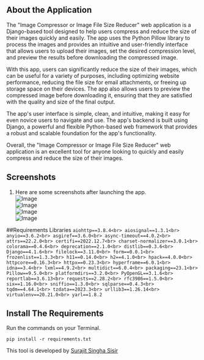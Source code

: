 ## About the Application
The "Image Compressor or Image File Size Reducer" web application is a Django-based tool designed to help users compress and reduce the size of their images quickly and easily. The app uses the Python Pillow library to process the images and provides an intuitive and user-friendly interface that allows users to upload their images, set the desired compression level, and preview the results before downloading the compressed image.

With this app, users can significantly reduce the size of their images, which can be useful for a variety of purposes, including optimizing website performance, reducing the file size for email attachments, or freeing up storage space on their devices. The app also allows users to preview the compressed image before downloading it, ensuring that they are satisfied with the quality and size of the final output.

The app's user interface is simple, clean, and intuitive, making it easy for even novice users to navigate and use. The app's backend is built using Django, a powerful and flexible Python-based web framework that provides a robust and scalable foundation for the app's functionality.

Overall, the "Image Compressor or Image File Size Reducer" web application is an excellent tool for anyone looking to quickly and easily compress and reduce the size of their images.


## Screenshots

1. Here are some screenshots after launching the app.<br>
![Image](https://user-images.githubusercontent.com/48810102/235763588-662996de-fda9-47bd-93e0-77b8f0011bfa.png)<br>
![Image](https://user-images.githubusercontent.com/48810102/235763590-d402f8e3-9baa-464a-ba07-004da90ce132.png)<br>
![Image](https://user-images.githubusercontent.com/48810102/235763587-a53efd12-70fa-43c8-9c94-93293b6e7039.png)<br>
![Image](https://user-images.githubusercontent.com/48810102/235763589-9f73192c-8af2-4b28-8590-fcafca84352e.png)<br>

##Requirements Libraries
`aiohttp==3.8.4<br>
aiosignal==1.3.1<br>
anyio==3.6.2<br>
asgiref==3.6.0<br>
async-timeout==4.0.2<br>
attrs==22.2.0<br>
certifi==2022.12.7<br>
charset-normalizer==3.0.1<br>
colorama==0.4.6<br>
deprecation==2.1.0<br>
distlib==0.3.6<br>
Django==4.1.6<br>
filelock==3.11.0<br>
form==0.0.1<br>
frozenlist==1.3.3<br>
h11==0.14.0<br>
h2==4.1.0<br>
hpack==4.0.0<br>
httpcore==0.16.3<br>
httpx==0.23.3<br>
hyperframe==6.0.1<br>
idna==3.4<br>
lxml==4.9.2<br>
multidict==6.0.4<br>
packaging==23.1<br>
Pillow==9.5.0<br>
platformdirs==3.2.0<br>
PyOpenGL==3.1.6<br>
reportlab==3.6.13<br>
requests==2.28.2<br>
rfc3986==1.5.0<br>
six==1.16.0<br>
sniffio==1.3.0<br>
sqlparse==0.4.3<br>
tqdm==4.64.1<br>
tzdata==2023.3<br>
urllib3==1.26.14<br>
virtualenv==20.21.0<br>
yarl==1.8.2`<br>

## Install The Requirements

Run the commands on your Terminal.
```
pip install -r requirements.txt
```

This tool is developed by [Surajit Singha Sisir](https://www.facebook.com/SurajitSinghaSisir)
